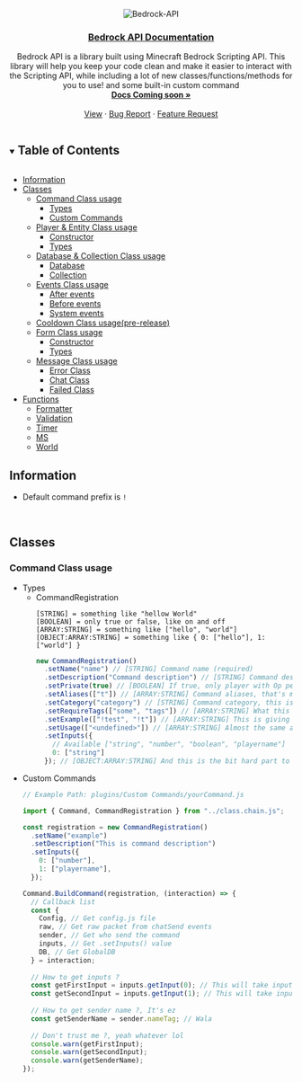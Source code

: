 <!-- DOCUMENTATION MARKDOWN OF BEDROCK-API (https://JustSkyDev/Bedrock-API -->

<!-- LOGO -->
<div align="center">

  ![Bedrock-API](https://socialify.git.ci/JustSkyDev/Bedrock-API/image?description=1&descriptionEditable=Minecraft%20Bedrock%20Custom%20Scripting%20API&font=Source%20Code%20Pro&forks=1&issues=1&logo=https%3A%2F%2Fraw.githubusercontent.com%2FJustSkyDev%2FBedrock-API%2Fmain%2Fpack_icon.png&name=1&owner=1&pattern=Circuit%20Board&pulls=1&stargazers=1&theme=Light)

  <h3 align="center"><u>Bedrock API Documentation</u></h3>

  <p align="center">
    Bedrock API is a library built using Minecraft Bedrock Scripting API. This library will help you keep your code clean and make it easier to interact with the Scripting API, while including a lot of new classes/functions/methods for you to use! and some built-in custom command
    <br />
    <a href="#"><strong>Docs Coming soon »</strong></a>
    <br />
    <br />
    <a href="https://github.com/JustSkyDev/Bedrock-API">View</a>
    ·
    <a href="https://github.com/JustSkyDev/Bedrock-API/issues">Bug Report</a>
    ·
    <a href="https://github.com/JustSkyDev/Bedrock-API/issues">Feature Request</a>
  </p>
</div>

<!-- TABLE OF CONTENTS -->
<details open="open">
  <summary><h2 style="display: inline-block">Table of Contents</h2></summary>
  
  - [Information](#information)
  - [Classes](#classes)
    - [Command Class usage](#command-class)
      - [Types](#command-types)
      - [Custom Commands](#custom-commands)
    - [Player & Entity Class usage](#player-entity-class)
      - [Constructor](#player-entity-constructor)
      - [Types](#player-entity-types)
    - [Database & Collection Class usage](#database-and-collection)
      - [Database](#database-usage)
      - [Collection](#collection-usage)
    - [Events Class usage](#events-class)
      - [After events](#after-events)
      - [Before events](#before-events)
      - [System events](#system-events)
    - [Cooldown Class usage(pre-release)](#cooldown-class)
    - [Form Class usage](#form-class)
      - [Constructor](#form-constructor)
      - [Types](#form-types)
    - [Message Class usage](#message-class)
      - [Error Class](#error-class)
      - [Chat Class](#chat-class)
      - [Failed Class](#failed-class)
  - [Functions](#functions)
    - [Formatter](#formatter-function)
    - [Validation](#validation-function)
    - [Timer](#timer-function)
    - [MS](#ms-function)
    - [World](#world-function)
    
</details>

## Information
- Default command prefix is `!`

</br>

## Classes
### Command Class usage
- Types 
  - CommandRegistration 
    ```
    [STRING] = something like "hellow World"
    [BOOLEAN] = only true or false, like on and off
    [ARRAY:STRING] = something like ["hello", "world"]
    [OBJECT:ARRAY:STRING] = something like { 0: ["hello"], 1: ["world"] }
    ```
    ```javascript
    new CommandRegistration()
      .setName("name") // [STRING] Command name (required)
      .setDescription("Command description") // [STRING] Command description (optional)
      .setPrivate(true) // [BOOLEAN] If true, only player with Op permission can access this command, and vice versa (optional) && DEFAULT = false
      .setAliases(["t"]) // [ARRAY:STRING] Command aliases, that's mean, if you registering command with name "test" and aliases with name "t", you can run command "test" by running the aliases, like !test and !t (optional)
      .setCategory("category") // [STRING] Command category, this is will appear when you use command !help (optional) && DEFAULT = Global 
      .setRequireTags(["some", "tags"]) // [ARRAY:STRING] What this means is, if you don't have one of these tags, you won't be able to access the command, and vice versa (optional)
      .setExample(["!test", "!t"]) // [ARRAY:STRING] This is giving the way how to use the command (optional)
      .setUsage(["<undefined>"]) // [ARRAY:STRING] Almost the same as .setExample() but it provides input rather than how the command is used (optional)
      .setInputs({
        // Available ["string", "number", "boolean", "playername"]
        0: ["string"]
      }); // [OBJECT:ARRAY:STRING] And this is the bit hard part to understand, it works almost the same as args[] but it's more specific, like !test inputType, i set the input to "string", so whatever i set the input, if that is not a string that will return undefined, and "playername" must be prefixed with an "@" sign like @playerName (optional)
    ```
- Custom Commands
  ```javascript
  // Example Path: plugins/Custom Commands/yourCommand.js 
  
  import { Command, CommandRegistration } from "../class.chain.js";
  
  const registration = new CommandRegistration()
    .setName("example")
    .setDescription("This is command description")
    .setInputs({
      0: ["number"],
      1: ["playername"],
    });
  
  Command.BuildCommand(registration, (interaction) => {
    // Callback list 
    const {
      Config, // Get config.js file
      raw, // Get raw packet from chatSend events
      sender, // Get who send the command
      inputs, // Get .setInputs() value
      DB, // Get GlobalDB 
    } = interaction;
    
    // How to get inputs ?
    const getFirstInput = inputs.getInput(0); // This will take input number "0" from .setInputs(), this is will return undefined if input 0 is not a number
    const getSecondInput = inputs.getInput(1); // This will take input number "1" from .setInputs(), this is will return undefined if input 1 is not playerName, playerName should have "@" in front of string, like @playerName
    
    // How to get sender name ?, It's ez
    const getSenderName = sender.nameTag; // Wala 
    
    // Don't trust me ?, yeah whatever lol
    console.warn(getFirstInput);
    console.warn(getSecondInput);
    console.warn(getSenderName);
  });
  ```